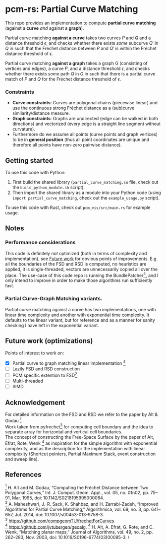 # pcm-rs: Partial Curve Matching 
This repo provides an implementation to compute **partial curve matching** (against a **curve** _and_ against a **graph**). 

Partial curve matching **against a curve** takes two curves $P$ and $Q$ and a distance threshold $\epsilon$, and checks whether there exists _some_ subcurve $Q'$ in $Q$ in such that the Fréchet distance between $P$ and $Q'$ is within the Fréchet distance threshold of $\epsilon$.

Partial curve matching **against a graph** takes a graph G (consisting of vertices and edges), a curve $P$, and a distance threshold $\epsilon$, and checks whether there exists _some_ path $Q$ in $G$ in such that there is a partial curve match of $P$ and $Q$ for the Fréchet distance threshold of $\epsilon$.
 
### Constraints
* **Curve constraints**: Curves are polygonal chains (piecewise linear) and use the continuous strong Fréchet distance as a (sub)curve similarity/distance measure.
* **Graph constraints**: Graphs are undirected (edge can be walked in both directions) and vectorized (every edge is a straight line segment without curvature).
* Furthermore do we assume all points (curve points and graph vertices) to be in **general position** (thus all point coordinates are unique and therefore all points have non-zero pairwise distance).

## Getting started
To use this code with Python:
1. First build the shared library (`partial_curve_matching.so` file, check out the `build_python_module.sh` script).
2. Then import the shared library as a module into your Python code (using `import partial_curve_matching`, check out the `example_usage.py` script).

To use this code with Rust, check out `pcm_vis/src/main.rs` for example usage.

## Notes

### Performance considerations
This code is definitely _not_ optimized (both in terms of complexity and implementation), see [Future work](#future-work-optimizations) for obvious points of improvements.
E.g. all the boundaries of the FSD and RSD is computed, no heuristics are applied, it is single-threaded, vectors are unnecessarily copied all over the place.
The use-case of this code repo is running the BundlePatcher<a href="#bundlepatcher" id="bundlepatcherref"><sup>4</sup></a>, and I only intend to improve in order to make those algorithms run sufficiently fast.


### Partial Curve-Graph Matching variants.
Partial curve matching against a curve has two implementations, one with linear time complexity and another with exponential time complexity. It defaults to the linear variant, but for reference and as a manner for sanity checking I have left in the exponential variant.

## Future work (optimizations)
Points of interest to work on:
* [x] Partial curve to graph matching linear implementation <a href="#altefrat" id="altefratref"><sup>4</sup></a>
* [ ] Lazily FSD and RSD construction
* [ ] PCM specific extention to FSD<a href="#maheshwari" id="maheshwariref"><sup>2</sup></a>
* [ ] Multi-threaded
* [ ] SIMD

## Acknowledgement
For detailed information on the FSD and RSD we refer to the paper by Alt & Godau <a href="#altgodau" id="altgodauref"><sup>1</sup></a>. \
Work taken from pyfrechet<a href="#pyfrechet" id="pyfrechetref"><sup>3</sup></a> for computing cell boundary and the idea to separate array for horizontal and vertical cell boundaries. \
The concept of constructing the Free-Space Surface by the paper of Alt, Efrat, Rote, Wenk <a href="#altefrat" id="altefratref"><sup>4</sup></a> as inspiration for the simple algorithm with exponential complexity, and as the description for the implementation with linear complexity (Shortcut pointers, Partial Maximum Stack, event construction and sweep line).

## References
<a id="altgodau" href="#altgodauref"><sup>1</sup></a> H. Alt and M. Godau, “Computing the Fréchet Distance between Two Polygonal Curves,” Int. J. Comput. Geom. Appl., vol. 05, no. 01n02, pp. 75–91, Mar. 1995, doi: 10.1142/S0218195995000064.\
<a id="maheshwari" href="#maheshwariref"><sup>2</sup></a> A. Maheshwari, J.-R. Sack, K. Shahbaz, and H. Zarrabi-Zadeh, “Improved Algorithms for Partial Curve Matching,” Algorithmica, vol. 69, no. 3, pp. 641–657, Jul. 2014, doi: 10.1007/s00453-013-9758-3.\
<a id="pyfrechet" href="#pyfrechetref"><sup>3</sup></a> https://github.com/compgeomTU/frechetForCurves \
<a id="bundlepatcher" href="#bundlepatcher"><sup>4</sup></a> https://github.com/jvtubergen/geoalg.
<a id="altefrat" href="#altefrat"><sup>4</sup></a> H. Alt, A. Efrat, G. Rote, and C. Wenk, “Matching planar maps,” Journal of Algorithms, vol. 49, no. 2, pp. 262–283, Nov. 2003, doi: 10.1016/S0196-6774(03)00085-3. \